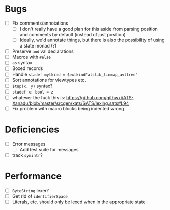 # Bugs
- [ ] Fix comments/annotations
  - [ ] I don't really have a good plan for this aside from parsing position and
    comments by default (instead of just position)
  - [ ] Ideally, we'd annotate things, but there is also the possibility of
    using a state monad (?)
- [ ] Preserve `and` val declarations
- [ ] Macros with `#else`
- [ ] `as` syntax
- [ ] Boxed records
- [ ] Handle `stadef mytkind = $extkind"atslib_linmap_avltree"`
- [ ] Sort annotations for viewtypes etc.
- [ ] `$tup(x, y)` syntax?
- [ ] `stadef x: bool = z`
- [ ] whatever the fuck this is: https://github.com/githwxi/ATS-Xanadu/blob/master/srcgen/xats/SATS/lexing.sats#L94
- [ ] Fix problem with macro blocks being indented wrong
# Deficiencies
- [ ] Error messages
  - [ ] Add test suite for messages
- [ ] track `symintr`?
# Performance
- [ ] `ByteString` lexer?
- [ ] Get rid of `identifierSpace`
- [ ] Literals, etc. should only be lexed when in the appropriate state
